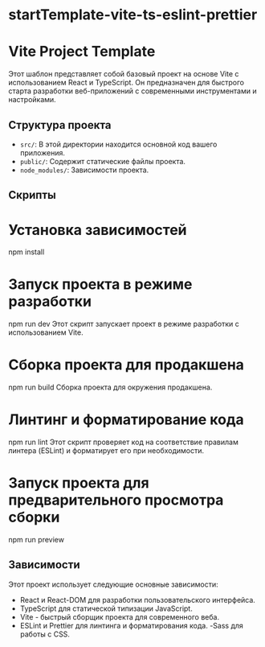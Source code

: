# startTemplate-vite-ts-eslint-prettier

# Vite Project Template

Этот шаблон представляет собой базовый проект на основе Vite с использованием React и TypeScript. Он предназначен для быстрого старта разработки веб-приложений с современными инструментами и настройками.

## Структура проекта

- `src/`: В этой директории находится основной код вашего приложения.
- `public/`: Содержит статические файлы проекта.
- `node_modules/`: Зависимости проекта.

## Скрипты

# Установка зависимостей

npm install

# Запуск проекта в режиме разработки

npm run dev
Этот скрипт запускает проект в режиме разработки с использованием Vite.

# Сборка проекта для продакшена

npm run build
Сборка проекта для окружения продакшена.

# Линтинг и форматирование кода

npm run lint
Этот скрипт проверяет код на соответствие правилам линтера (ESLint) и форматирует его при необходимости.

# Запуск проекта для предварительного просмотра сборки

npm run preview

## Зависимости

Этот проект использует следующие основные зависимости:

- React и React-DOM для разработки пользовательского интерфейса.
- TypeScript для статической типизации JavaScript.
- Vite - быстрый сборщик проекта для современного веба.
- ESLint и Prettier для линтинга и форматирования кода.
  -Sass для работы с CSS.
